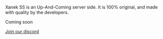 Xanek SS is an Up-And-Coming server side. It is 100% original, and made with quality by the developers. 


Coming soon

[Join our discord](https://discord.gg/esP2HNg)
